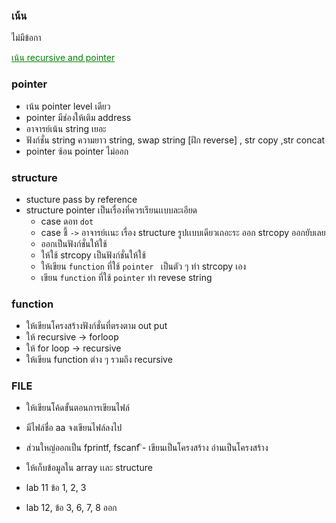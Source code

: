 ### เน้น

ไม่มีข้อกา

<span style="color:green"><u>เน้น recursive and pointer</u></span>




### pointer 
- เน้น pointer level เดียว
- pointer มีช่องให้เติม address
- อาจารย์เน้น string เยอะ
- ฟังก์ชั่น string ความยาว string, swap string [ฝึก reverse] , str copy ,str concat
- pointer ซ้อน pointer ไม่ออก

### structure
- stucture pass by reference
- structure pointer เป็นเรื่องที่ควรเรียนเเบบละเอียด
    - case ดอท `dot`
    - case ชี้ `->`
อาจารย์เเนะ เรื่อง structure รูปเเบบเดียวเถอะระ
ออก strcopy ออกยับเลย 
    - ออกเป็นฟังก์ชั่นให้ใช้
    - ให้ใช้ strcopy เป็นฟังก์ชั่นให้ใช้
    - ให้เขียน `function` ที่ใช้ `pointer ` เป็นตัว ๆ ทำ strcopy เอง
    - เขียน `function` ที่ใช้ `pointer` ทำ revese string



### function
- ให้เขียนโครงสร้างฟังก์ชั่นที่ตรงตาม out put
- ให้ recursive -> forloop
- ให้ for loop -> recursive
- ให้เขียน function ต่าง ๆ รวมถึง recursive

### FILE 
- ให้เขียนโค้ดขั้นตอนการเขียนไฟล์
- มีไฟล์ชื่อ aa จงเขียนไฟล์ลงไป 
- ส่วนใหญ่ออกเป็น fprintf, fscanf
ิ- เขียนเป็นโครงสร้าง อ่านเป็นโครงสร้าง 
- ให้เก็บข้อมูลใน array เเละ structure 

- lab 11 ข้อ 1, 2, 3
- lab 12, ข้อ 3, 6, 7, 8 ออก